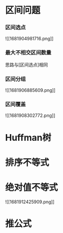 # 区间问题
### 区间选点
![[1681904981716.png]]


### 最大不相交区间数量
思路与[区间选点]相同

### 区间分组
![[1681906885609.png]]

### 区间覆盖
![[1681908302772.png]]

# Huffman树

# 排序不等式

# 绝对值不等式
![[1681912425909.png]]
# 推公式
